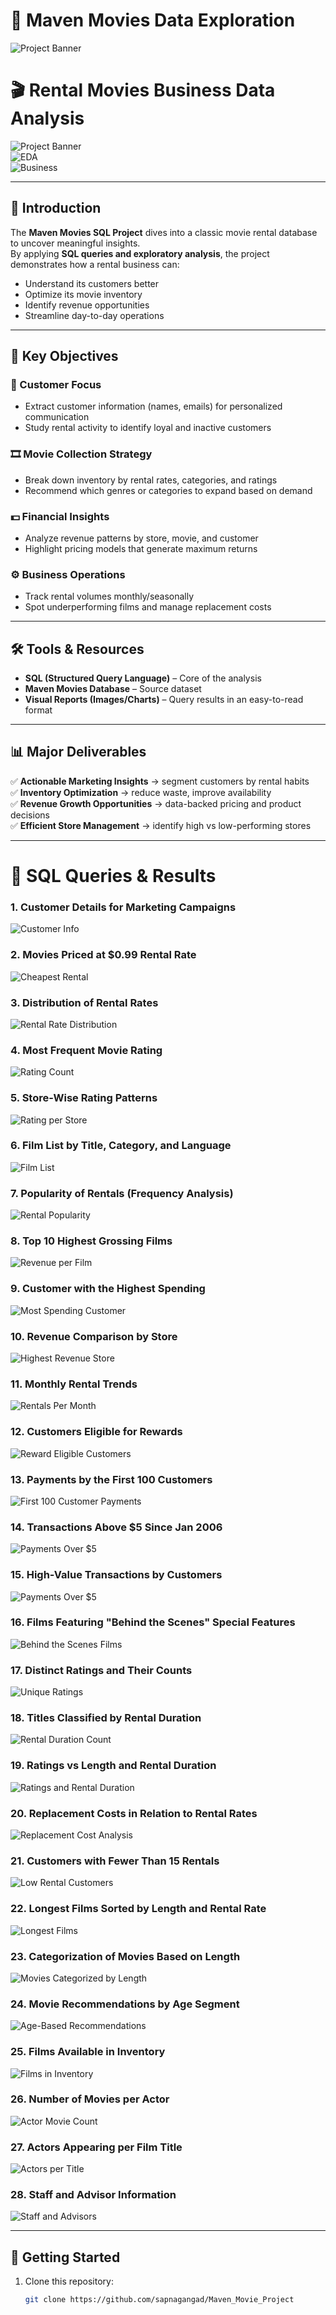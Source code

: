 # 🍿 Maven Movies Data Exploration  

![Project Banner](https://cdn.vectorstock.com/i/750p/76/37/movie-production-crew-shooting-vector-58417637.avif)

# 🎬 Rental Movies Business Data Analysis  

![Project Banner](https://img.shields.io/badge/SQL-Data%20Analysis-blue?style=for-the-badge&logo=mysql)  
![EDA](https://img.shields.io/badge/EDA-Exploratory%20Data%20Analysis-orange?style=for-the-badge)  
![Business](https://img.shields.io/badge/Business%20Insights-Movie%20Rentals-green?style=for-the-badge)  

---


## 🔎 Introduction  
The **Maven Movies SQL Project** dives into a classic movie rental database to uncover meaningful insights.  
By applying **SQL queries and exploratory analysis**, the project demonstrates how a rental business can:  
- Understand its customers better  
- Optimize its movie inventory  
- Identify revenue opportunities  
- Streamline day-to-day operations  

---

## 🎯 Key Objectives  

### 👥 Customer Focus  
- Extract customer information (names, emails) for personalized communication  
- Study rental activity to identify loyal and inactive customers  

### 🎞️ Movie Collection Strategy  
- Break down inventory by rental rates, categories, and ratings  
- Recommend which genres or categories to expand based on demand  

### 💵 Financial Insights  
- Analyze revenue patterns by store, movie, and customer  
- Highlight pricing models that generate maximum returns  

### ⚙️ Business Operations  
- Track rental volumes monthly/seasonally  
- Spot underperforming films and manage replacement costs  

---

## 🛠️ Tools & Resources  
- **SQL (Structured Query Language)** – Core of the analysis  
- **Maven Movies Database** – Source dataset  
- **Visual Reports (Images/Charts)** – Query results in an easy-to-read format  

---

## 📊 Major Deliverables  

✅ **Actionable Marketing Insights** → segment customers by rental habits  
✅ **Inventory Optimization** → reduce waste, improve availability  
✅ **Revenue Growth Opportunities** → data-backed pricing and product decisions  
✅ **Efficient Store Management** → identify high vs low-performing stores  

---

# 📂 SQL Queries & Results  

### 1. Customer Details for Marketing Campaigns  
![Customer Info](https://github.com/sapnagangad/Maven_Movie_Project/blob/main/code_output/CUSTOMER_TABLE.png)  

### 2. Movies Priced at $0.99 Rental Rate  
![Cheapest Rental](https://github.com/sapnagangad/Maven_Movie_Project/blob/main/code_output/CHEAPEST_RENTAL_%240.99.png)  

### 3. Distribution of Rental Rates  
![Rental Rate Distribution](https://github.com/sapnagangad/Maven_Movie_Project/blob/main/code_output/TOTAL_NUMBER_OF_MOVIES.png)  

### 4. Most Frequent Movie Rating  
![Rating Count](https://github.com/sapnagangad/Maven_Movie_Project/blob/main/code_output/RATING_WISE_COUNT.png)  

### 5. Store-Wise Rating Patterns  
![Rating per Store](https://github.com/sapnagangad/Maven_Movie_Project/blob/main/code_output/RATING_TO_STORE.png)  

### 6. Film List by Title, Category, and Language  
![Film List](https://github.com/sapnagangad/Maven_Movie_Project/blob/main/code_output/TITLE_CATEGORY_LANGUAGE.png)  

### 7. Popularity of Rentals (Frequency Analysis)  
![Rental Popularity](https://github.com/sapnagangad/Maven_Movie_Project/blob/main/code_output/POPULARITY.png)  

### 8. Top 10 Highest Grossing Films  
![Revenue per Film](https://github.com/sapnagangad/Maven_Movie_Project/blob/main/code_output/REVENUE_PER_MOVIE.png)  

### 9. Customer with the Highest Spending  
![Most Spending Customer](https://github.com/sapnagangad/Maven_Movie_Project/blob/main/code_output/MOST_SPENDING_CUSTOMER.png)  

### 10. Revenue Comparison by Store  
![Highest Revenue Store](https://github.com/sapnagangad/Maven_Movie_Project/blob/main/code_output/MOST_REVENUE.png)  

### 11. Monthly Rental Trends  
![Rentals Per Month](https://github.com/sapnagangad/Maven_Movie_Project/blob/main/code_output/RENTALS_PER_MONTH.png)  

### 12. Customers Eligible for Rewards  
![Reward Eligible Customers](https://github.com/sapnagangad/Maven_Movie_Project/blob/main/code_output/REWARD_VIA_PHONE.png)  

### 13. Payments by the First 100 Customers  
![First 100 Customer Payments](https://github.com/sapnagangad/Maven_Movie_Project/blob/main/code_output/PAYMENT_DETAILS_FIRST_100.png)  

### 14. Transactions Above $5 Since Jan 2006  
![Payments Over $5](https://github.com/sapnagangad/Maven_Movie_Project/blob/main/code_output/OLD_CUSTOMER_OVER_5%24.png)  

### 15. High-Value Transactions by Customers  
![Payments Over $5](https://github.com/sapnagangad/Maven_Movie_Project/blob/main/code_output/PAYMENTS_OVER_%245.png)  

### 16. Films Featuring "Behind the Scenes" Special Features  
![Behind the Scenes Films](images/BTS.png)  

### 17. Distinct Ratings and Their Counts  
![Unique Ratings](images/UNI_MOVIES_RATINGS_&_NO_OF_MOVIES.png)  

### 18. Titles Classified by Rental Duration  
![Rental Duration Count](images/SLICED_BY_RENTAL_RATE.png)  

### 19. Ratings vs Length and Rental Duration  
![Ratings and Rental Duration](images/COMPARE_WITH_RENTAL_DURATION.png)  

### 20. Replacement Costs in Relation to Rental Rates  
![Replacement Cost Analysis](images/MIN_MAX_AVG.png)  

### 21. Customers with Fewer Than 15 Rentals  
![Low Rental Customers](images/less_15.png)  

### 22. Longest Films Sorted by Length and Rental Rate  
![Longest Films](images/longestfilms_sort.png)  

### 23. Categorization of Movies Based on Length  
![Movies Categorized by Length](images/SLICED_BY_RENTAL_RATE.png)  

### 24. Movie Recommendations by Age Segment  
![Age-Based Recommendations](images/FIT_FOR_RECOMMENDATION.png)  

### 25. Films Available in Inventory  
![Films in Inventory](images/FILMS_IN_INVENTORY.png)  

### 26. Number of Movies per Actor  
![Actor Movie Count](images/NO_OF_FILMS_BY_ACTOR.png)  

### 27. Actors Appearing per Film Title  
![Actors per Title](images/ACTOR_ASSOCIATED_WITH_TITLE.png)  

### 28. Staff and Advisor Information  
![Staff and Advisors](images/UNION.png)  

---

## 🚀 Getting Started  

1. Clone this repository:  
   ```bash
   git clone https://github.com/sapnagangad/Maven_Movie_Project
